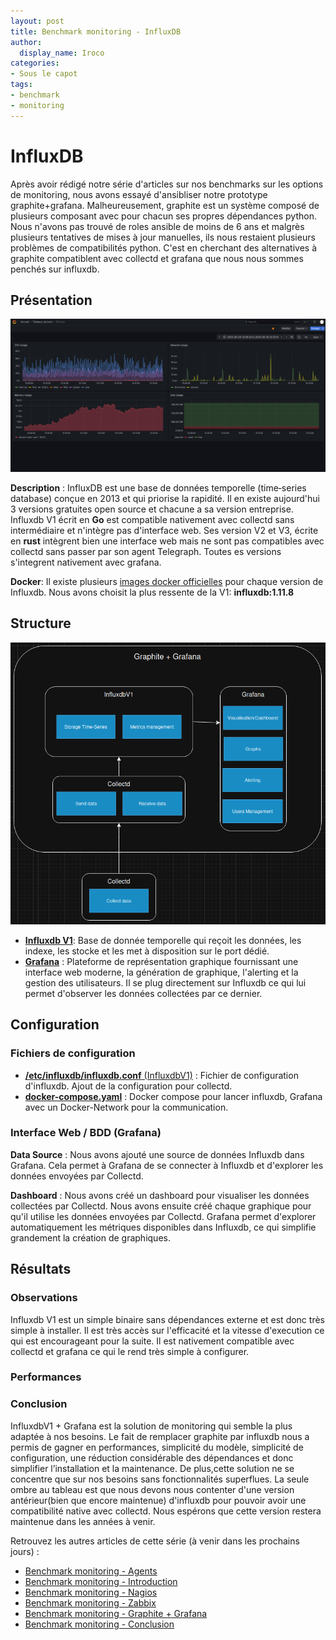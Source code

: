 ```yaml
---
layout: post
title: Benchmark monitoring - InfluxDB
author:
  display_name: Iroco
categories:
- Sous le capot
tags:
- benchmark
- monitoring
---
```

# InfluxDB

Après avoir rédigé notre série d'articles sur nos benchmarks sur les options de monitoring, nous avons essayé d'ansibliser notre prototype graphite+grafana. Malheureusement, graphite est un système composé de plusieurs composant avec pour chacun ses propres dépendances python. Nous n'avons pas trouvé de roles ansible de moins de 6 ans et malgrès plusieurs tentatives de mises à jour manuelles, ils nous restaient plusieurs problèmes de compatibilités python. C'est en cherchant des alternatives à graphite compatiblent avec collectd et grafana que nous nous sommes penchés sur influxdb. 

## Présentation

[![Exemple de dashboard de Grafana](../images/monitoring-dasboard-benchmark/Pres_graphite+grafana.png)](https://www.grafana.com/)

**Description** : InfluxDB est une base de données temporelle (time‑series database) conçue en 2013 et qui priorise la rapidité. Il en existe aujourd'hui 3 versions gratuites open source et chacune a sa version entreprise. Influxdb V1 écrit en **Go** est compatible nativement avec collectd sans intermédiaire et n'intègre pas d'interface web. Ses version V2 et V3, écrite en **rust** intègrent bien une interface web mais ne sont pas compatibles avec collectd sans passer par son agent Telegraph.
Toutes es versions s'integrent nativement avec grafana.

**Docker**: Il existe plusieurs [images docker officielles](https://hub.docker.com/_/influxdb/) pour chaque version de Influxdb. Nous avons choisit la plus ressente de la V1: **influxdb:1.11.8**


## Structure

[![Schéma descriptif du fonctionnement de Influxdb + Grafana](../images/monitoring-dasboard-benchmark/Schema_influxdb+grafana.png)](../images/monitoring-dasboard-benchmark/Schema_influxdb+grafana.png)
- [**Influxdb V1**](https://docs.influxdata.com/influxdb/v1/): Base de donnée temporelle qui reçoit les données, les indexe, les stocke et les met à disposition sur le port dédié.
- [**Grafana**](https://grafana.com/) : Plateforme de représentation graphique fournissant une interface web moderne, la génération de graphique, l'alerting et la gestion des utilisateurs. Il se plug directement sur Influxdb ce qui lui permet d'observer les données collectées par ce dernier.

## Configuration

### Fichiers de configuration

- [**/etc/influxdb/influxdb.conf** (InfluxdbV1)](https://github.com/iroco-co/bench-monitoring-dashboard/blob/main/docker_grafana_influxdb/influxdb/conf/influxdb.conf) : Fichier de configuration d'influxdb. Ajout de la configuration pour collectd.
- [**docker-compose.yaml**](https://github.com/iroco-co/bench-monitoring-dashboard/blob/main/docker_grafana_influxdb/docker-compose.yaml) : Docker compose pour lancer influxdb, Grafana avec un Docker-Network pour la communication.

### Interface Web / BDD (Grafana)

**Data Source** : Nous avons ajouté une source de données Influxdb dans Grafana. Cela permet à Grafana de se connecter à Influxdb et d'explorer les données envoyées par Collectd.

**Dashboard** : Nous avons créé un dashboard pour visualiser les données collectées par Collectd. Nous avons ensuite créé chaque graphique pour qu'il utilise les données envoyées par Collectd. Grafana permet d'explorer automatiquement les métriques disponibles dans Influxdb, ce qui simplifie grandement la création de graphiques.

## Résultats

### Observations

Influxdb V1 est un simple binaire sans dépendances externe et est donc très simple à installer. Il est très accès sur l'efficacité et la vitesse d'execution ce qui est encourageant pour la suite. Il est nativement compatible avec collectd et grafana ce qui le rend très simple à configurer.

### Performances




### Conclusion

InfluxdbV1 + Grafana est la solution de monitoring qui semble la plus adaptée à nos besoins. Le fait de remplacer graphite par influxdb nous a permis de gagner en performances, simplicité du modèle, simplicité de configuration, une réduction considérable des dépendances et donc simplifier l’installation et la maintenance. De plus,cette solution ne se concentre que sur nos besoins sans fonctionnalités superflues. La seule ombre au tableau est que nous devons nous contenter d'une version antérieur(bien que encore maintenue) d'influxdb pour pouvoir avoir une compatibilité native avec collectd. Nous espérons que cette version restera maintenue dans les années à venir.

Retrouvez les autres articles de cette série (à venir dans les prochains jours) :

- [Benchmark monitoring - Agents](/monitoring-agents/)
- [Benchmark monitoring - Introduction](/monitoring-introduction/)
- [Benchmark monitoring - Nagios](/monitoring-nagios/)
- [Benchmark monitoring - Zabbix](/monitoring-zabbix/)
- [Benchmark monitoring - Graphite + Grafana](/monitoring-graphite/)
- [Benchmark monitoring - Conclusion](/monitoring-conclusion/)
